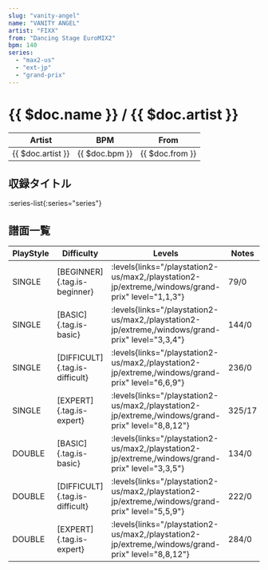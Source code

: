```yaml
---
slug: "vanity-angel"
name: "VANITY ANGEL"
artist: "FIXX"
from: "Dancing Stage EuroMIX2"
bpm: 140
series:
  - "max2-us"
  - "ext-jp"
  - "grand-prix"
---
```


# {{ $doc.name }} / {{ $doc.artist }}

|Artist|BPM|From|
|------|---|----|
|{{ $doc.artist }}|{{ $doc.bpm }}|{{ $doc.from }}|

## 収録タイトル

:series-list{:series="series"}

## 譜面一覧

|PlayStyle|Difficulty|Levels|Notes|Movie|
|---------|----------|------|-----|-----|
|SINGLE|[BEGINNER]{.tag.is-beginner}| :levels{links="/playstation2-us/max2,/playstation2-jp/extreme,/windows/grand-prix" level="1,1,3"}|79/0||
|SINGLE|[BASIC]{.tag.is-basic}| :levels{links="/playstation2-us/max2,/playstation2-jp/extreme,/windows/grand-prix" level="3,3,4"}|144/0||
|SINGLE|[DIFFICULT]{.tag.is-difficult}| :levels{links="/playstation2-us/max2,/playstation2-jp/extreme,/windows/grand-prix" level="6,6,9"}|236/0||
|SINGLE|[EXPERT]{.tag.is-expert}| :levels{links="/playstation2-us/max2,/playstation2-jp/extreme,/windows/grand-prix" level="8,8,12"}|325/17||
|DOUBLE|[BASIC]{.tag.is-basic}| :levels{links="/playstation2-us/max2,/playstation2-jp/extreme,/windows/grand-prix" level="3,3,5"}|134/0||
|DOUBLE|[DIFFICULT]{.tag.is-difficult}| :levels{links="/playstation2-us/max2,/playstation2-jp/extreme,/windows/grand-prix" level="5,5,9"}|222/0||
|DOUBLE|[EXPERT]{.tag.is-expert}| :levels{links="/playstation2-us/max2,/playstation2-jp/extreme,/windows/grand-prix" level="8,8,12"}|284/0||
